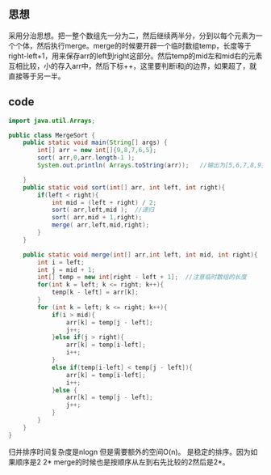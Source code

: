 ## 思想
采用分治思想。把一整个数组先一分为二，然后继续两半分，分到以每个元素为一个个体，然后执行merge。merge的时候要开辟一个临时数组temp，长度等于right-left+1，用来保存arr的left到right这部分。然后temp的mid左和mid右的元素互相比较，小的存入arr中，然后下标++，这里要判断i和j的边界，如果超了，就直接等于另一半。

## code
```java
import java.util.Arrays;

public class MergeSort {
    public static void main(String[] args) {
        int[] arr = new int[]{9,8,7,6,5};
        sort( arr,0,arr.length-1 );
        System.out.println( Arrays.toString(arr));   //输出为[5,6,7,8,9]

    }
    public static void sort(int[] arr, int left, int right){
        if(left < right){
            int mid = (left + right) / 2;
            sort( arr,left,mid );  //递归
            sort( arr,mid + 1,right); 
            merge( arr,left,mid,right);
        }
    }

    public static void merge(int[] arr,int left, int mid, int right){
        int i = left;
        int j = mid + 1;
        int[] temp = new int[right - left + 1];  //注意临时数组的长度
        for(int k = left; k <= right; k++){
            temp[k - left] = arr[k];
        }
        for (int k = left; k <= right; k++){
            if(i > mid){
                arr[k] = temp[j - left];
                j++;
            }else if(j > right){
                arr[k] = temp[i-left];
                i++;
            }
            else if(temp[i-left] < temp[j - left]){
                arr[k] = temp[i-left];
                i++;
            }else {
                arr[k] = temp[j - left];
                j++;
            }
        }
    }
}

```
归并排序时间复杂度是nlogn  但是需要额外的空间O(n)。
是稳定的排序。因为如果顺序是2  2*  merge的时候也是按顺序从左到右先比较的2然后是2*。